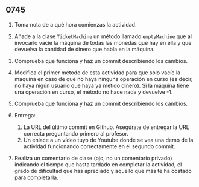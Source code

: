 ## 0745

1. Toma nota de a qué hora comienzas la actividad.

2. Añade a la clase `TicketMachine` un método llamado `emptyMachine` que al invocarlo vacíe la máquina de todas las monedas que hay en ella y que devuelva la cantidad de dinero que había en la máquina.

2. Comprueba que funciona y haz un commit describiendo los cambios.

3. Modifica el primer método de esta actividad para que solo vacíe la maquina en caso de que no haya ninguna operación en curso (es decir, no haya nigún usuario que haya ya metido dinero). Si la máquina tiene una operación en curso, el método no hace nada y devuelve -1.

4. Comprueba que funciona y haz un commit describiendo los cambios.

5. Entrega:

    1. La URL del último commit en Github. Asegúrate de entregar la URL correcta preguntando primero al profesor.
    2. Un enlace a un vídeo tuyo de Youtube donde se vea una demo de la actividad funcionando correctamente en el segundo commit.
    
6. Realiza un comentario de clase (ojo, no un comentario privado) indicando el tiempo que hasta tardado en completar la actividad, el grado de dificultad que has apreciado y aquello que más te ha costado para completarla.

